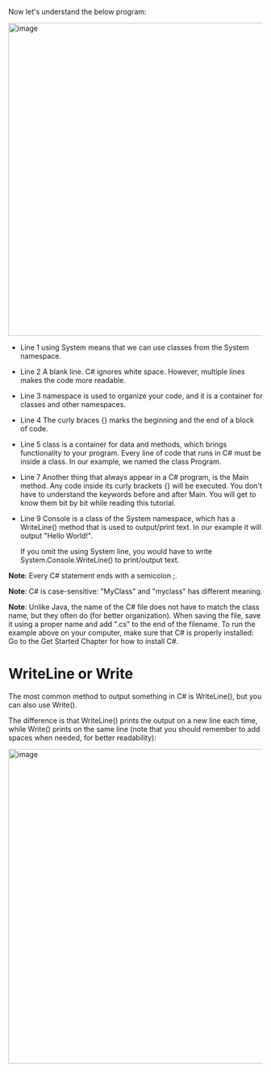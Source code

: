 Now let's understand the below program:

<img width="620" alt="image" src="https://user-images.githubusercontent.com/56192979/144614772-ffaeb9c7-2a4e-4afb-9b02-d45eaaddc0de.png">


* Line 1 using System means that we can use classes from the System namespace.

* Line 2 A blank line. C# ignores white space. However, multiple lines makes the code more readable.

* Line 3 namespace is used to organize your code, and it is a container for classes and other namespaces.

* Line 4 The curly braces {} marks the beginning and the end of a block of code.

* Line 5 class is a container for data and methods, which brings functionality to your program. Every line of code that runs in C# must be inside a class. In our example, we     named the class Program.

* Line 7 Another thing that always appear in a C# program, is the Main method. Any code inside its curly brackets {} will be executed. You don't have to understand the keywords   before and after Main. You will get to know them bit by bit while reading this tutorial.

* Line 9 Console is a class of the System namespace, which has a WriteLine() method that is used to output/print text. In our example it will output "Hello World!".

  If you omit the using System line, you would have to write System.Console.WriteLine() to print/output text.

**Note**: Every C# statement ends with a semicolon ;.

**Note**: C# is case-sensitive: "MyClass" and "myclass" has different meaning.

**Note**: Unlike Java, the name of the C# file does not have to match the class name, but they often do (for better organization). When saving the file, save it using a proper           name and add ".cs" to the end of the filename. To run the example above on your computer, make sure that C# is properly installed: Go to the Get Started Chapter for             how to install C#.

# WriteLine or Write

The most common method to output something in C# is WriteLine(), but you can also use Write().

The difference is that WriteLine() prints the output on a new line each time, while Write() prints on the same line (note that you should remember to add spaces when needed, for better readability):

<img width="623" alt="image" src="https://user-images.githubusercontent.com/56192979/144616433-d2734501-0d44-466f-b4e2-f83a9ce34f0c.png">
